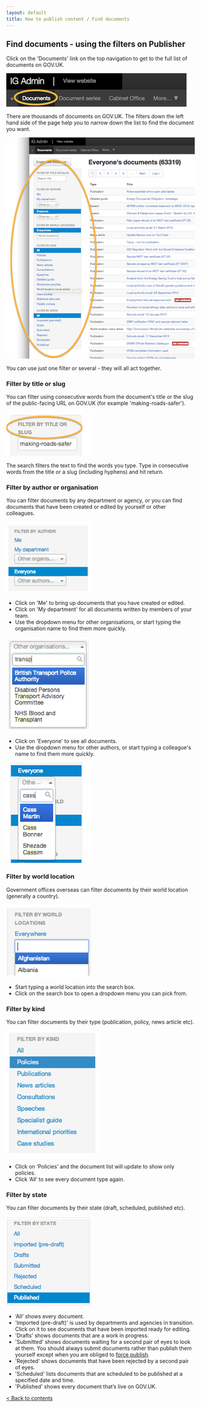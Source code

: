 ```yaml
---
layout: default
title: How to publish content / Find documents
---
```


## Find documents - using the filters on Publisher

Click on the 'Documents' link on the top navigation to get to the full list of documents on GOV.UK. 

![Document hub 1](document-hub-2.png)

There are thousands of documents on GOV.UK. The filters down the left hand side of the page help you to narrow down the list to find the document you want.

![Document filters 1](document-filters-1.png)

You can use just one filter or several - they will all act together.


### Filter by title or slug

You can filter using consecutive words from the document's title or the slug of the public-facing URL on GOV.UK (for example 'making-roads-safer').

![Document filters 2](document-filters-2.png)

The search filters the text to find the words you type. Type in consecutive words from the title or a slug (including hyphens) and hit return.

### Filter by author or organisation

You can filter documents by any department or agency, or you can find documents that have been created or edited by yourself or other colleagues.

![Document filters 3](document-filters-3.png)

* Click on 'Me' to bring up documents that you have created or edited.
* Click on 'My department' for all documents written by members of your team. 
* Use the dropdown menu for other organisations, or start typing the organisation name to find them more quickly.

![Document filters 4](document-filters-4.png)

* Click on 'Everyone' to see all documents. 
* Use the dropdown menu for other authors, or start typing a colleague's name to find them more quickly.

![Document filters 5](document-filters-5.png)


### Filter by world location   

Government offices overseas can filter documents by their world location (generally a country).

![Document filters 6](document-filters-6.png)

* Start typing a world location into the search box. 
* Click on the search box to open a dropdown menu you can pick from.


### Filter by kind

You can filter documents by their type (publication, policy, news article etc).

![Document filters 7](document-filters-7.png)

* Click on ‘Policies’ and the document list will update to show only policies.
* Click ‘All’ to see every document type again.


### Filter by state

You can filter documents by their state (draft, scheduled, published etc).

![Document filters 8](document-filters-8.png)

* ‘All’ shows every document.
* 'Imported (pre-draft)' is used by departments and agencies in transition. Click on it to see documents that have been imported ready for editing.
* 'Drafts' shows documents that are a work in progress.
* 'Submitted' shows documents waiting for a second pair of eyes to look at them. You should always submit documents rather than publish them yourself except when you are obliged to [force publish](http://alphagov.github.io/inside-government-admin-guide/workflow-content/second-pair-of-eyes).
* 'Rejected' shows documents that have been rejected by a second pair of eyes.
* 'Scheduled' lists documents that are scheduled to be published at a specified date and time.
* 'Published' shows every document that’s live on GOV.UK.

[< Back to contents](http://alphagov.github.io/inside-government-admin-guide/)
